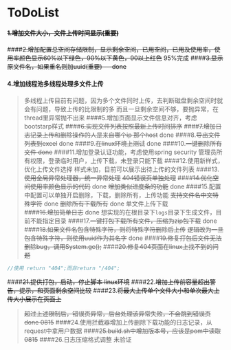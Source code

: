 # ToDoList
#### ~~1.增加文件大小，文件上传时间显示(重要)~~
####~~2.增加配置总空间存储限制，显示剩余空间，已用空间，已用及使用率，使用率颜色显示60%以下绿色，90%以下黄色，90以上红色~~ 95%完成
####~~3.显示原文件名，如果重名则加uuid(重要) ---done~~
#### 4.增加线程池多线程处理多文件上传
> 多线程上传目前有问题，因为多个文件同时上传，去判断磁盘剩余空间时就会有问题，导致上传的比限制的多
  而且一旦剩余空间不够，要抛异常，在thread里异常抛不出来
####5.增加页面显示文件信息对齐，考虑bootstarp样式
####~~6.实现文件列表按照最新上传时间排序~~
####~~7.增加日志记录上传和删除操作的人是来自哪个ip 那个host~~ done
####8.~~导出文件列表到excel~~ done
####9.~~在linux环境上测试~~ done
####10.~~一键删除所有文件 done~~
####11.增加登录认证功能，考虑使用spring security
> 管理员所有权限，登录临时用户，上传下载，未登录只能下载
####12.使用新样式，优化上传文件选择
> 样式未加，目前可以展示出待上传的文件列表
####13.~~使用全局异常处理器，统一异常处理~~
> ~~404错误页单独处理~~
####~~14.优化空间使用率颜色显示的代码~~ done
> ~~增加类似进度条的功能~~ done
####15.配置中配置可以单独开启删除，下载，删除所有，上传功能
> ~~支持文件名中文特殊字符~~ done
> ~~删除所有下载所有~~  done
>单文件上传下载  
####~~16.增加简单日志~~ done
> 想实现的在根目录下`logs`目录下生成文件，目前不能指定目录
####17.~~一键打包下载所有文件，压缩为zip包下载~~ done
####~~18.如果文件名包含特殊字符，则将特殊字符删除后上传~~
>~~逻辑改为一旦包含特殊字符，则使用uuid作为其名字~~ done
####~~19.修复打包后文件无法删除bug，调用System.gc();~~
####~~20.修复404页面在linux上找不到的问题~~
```java
//使用 return "404";而非return "/404"; 
```
####~~21.提供打包，启动，停止脚本 linux环境~~
####22.~~增加上传前容量超出警告，提示，和页面剩余空间比较~~
####23.~~将最大上传单个文件大小和单次最大上传大小展示在页面上~~
> ~~超过上述限制后，错误页异常，后台处理该异常失败，不会跳到错误页 done 0815~~
####24.使用拦截器增加上传删除下载功能的日志记录，从request中拿用户数据
####~~25.build.sh中增加版本号，应该是pom中读取 0815~~
####26.日志压缩格式调整  未验证